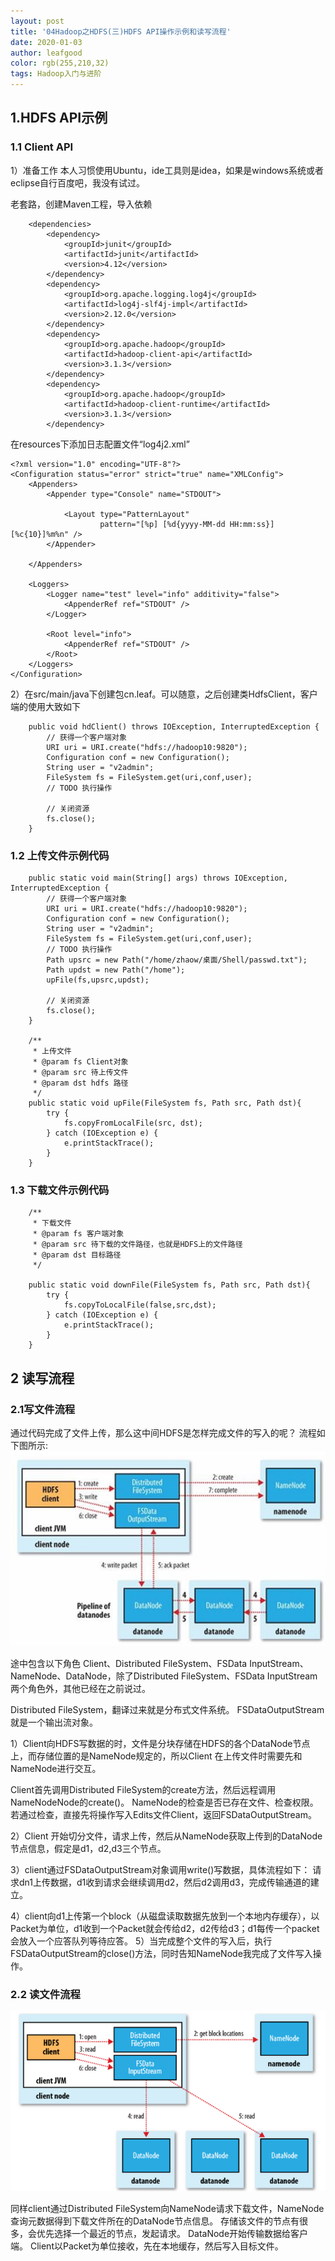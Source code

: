 ```yaml
---
layout: post
title: '04Hadoop之HDFS(三)HDFS API操作示例和读写流程'
date: 2020-01-03
author: leafgood
color: rgb(255,210,32)
tags: Hadoop入门与进阶
---
```

## 1.HDFS  API示例
### 1.1 Client API
1）准备工作
本人习惯使用Ubuntu，ide工具则是idea，如果是windows系统或者eclipse自行百度吧，我没有试过。

老套路，创建Maven工程，导入依赖
```
    <dependencies>
        <dependency>
            <groupId>junit</groupId>
            <artifactId>junit</artifactId>
            <version>4.12</version>
        </dependency>
        <dependency>
            <groupId>org.apache.logging.log4j</groupId>
            <artifactId>log4j-slf4j-impl</artifactId>
            <version>2.12.0</version>
        </dependency>
        <dependency>
            <groupId>org.apache.hadoop</groupId>
            <artifactId>hadoop-client-api</artifactId>
            <version>3.1.3</version>
        </dependency>
        <dependency>
            <groupId>org.apache.hadoop</groupId>
            <artifactId>hadoop-client-runtime</artifactId>
            <version>3.1.3</version>
        </dependency>
```
在resources下添加日志配置文件“log4j2.xml”
```
<?xml version="1.0" encoding="UTF-8"?>
<Configuration status="error" strict="true" name="XMLConfig">
    <Appenders>
        <Appender type="Console" name="STDOUT">

            <Layout type="PatternLayout"
                    pattern="[%p] [%d{yyyy-MM-dd HH:mm:ss}][%c{10}]%m%n" />
        </Appender>

    </Appenders>

    <Loggers>
        <Logger name="test" level="info" additivity="false">
            <AppenderRef ref="STDOUT" />
        </Logger>

        <Root level="info">
            <AppenderRef ref="STDOUT" />
        </Root>
    </Loggers>
</Configuration>
```

2）在src/main/java下创建包cn.leaf。可以随意，之后创建类HdfsClient，客户端的使用大致如下
```
    public void hdClient() throws IOException, InterruptedException {
        // 获得一个客户端对象
        URI uri = URI.create("hdfs://hadoop10:9820");
        Configuration conf = new Configuration();
        String user = "v2admin";
        FileSystem fs = FileSystem.get(uri,conf,user);
        // TODO 执行操作
        
        // 关闭资源
        fs.close();
    }
```

### 1.2 上传文件示例代码
```
    public static void main(String[] args) throws IOException, InterruptedException {
        // 获得一个客户端对象
        URI uri = URI.create("hdfs://hadoop10:9820");
        Configuration conf = new Configuration();
        String user = "v2admin";
        FileSystem fs = FileSystem.get(uri,conf,user);
        // TODO 执行操作
        Path upsrc = new Path("/home/zhaow/桌面/Shell/passwd.txt");
        Path updst = new Path("/home");
        upFile(fs,upsrc,updst);
        
        // 关闭资源
        fs.close();
    }

    /**
     * 上传文件
     * @param fs Client对象
     * @param src 待上传文件
     * @param dst hdfs 路径
     */
    public static void upFile(FileSystem fs, Path src, Path dst){
        try {
            fs.copyFromLocalFile(src, dst);
        } catch (IOException e) {
            e.printStackTrace();
        }
    }
```



### 1.3 下载文件示例代码
```
    /**
     * 下载文件
     * @param fs 客户端对象
     * @param src 待下载的文件路径，也就是HDFS上的文件路径
     * @param dst 目标路径
     */

    public static void downFile(FileSystem fs, Path src, Path dst){
        try {
            fs.copyToLocalFile(false,src,dst);
        } catch (IOException e) {
            e.printStackTrace();
        }
    }
```

## 2 读写流程
### 2.1写文件流程
通过代码完成了文件上传，那么这中间HDFS是怎样完成文件的写入的呢？
流程如下图所示:
![hdfs3](../assets/article/hdfs3.png) 

途中包含以下角色
Client、Distributed FileSystem、FSData InputStream、NameNode、DataNode，除了Distributed FileSystem、FSData InputStream两个角色外，其他已经在之前说过。

Distributed FileSystem，翻译过来就是分布式文件系统。
FSDataOutputStream就是一个输出流对象。

1）Client向HDFS写数据的时，文件是分块存储在HDFS的各个DataNode节点上，而存储位置的是NameNode规定的，所以Client 在上传文件时需要先和NameNode进行交互。

Client首先调用Distributed FileSystem的create方法，然后远程调用NameNodeNode的create()。
NameNode的检查是否已存在文件、检查权限。若通过检查，直接先将操作写入Edits文件Client，返回FSDataOutputStream。

2）Client 开始切分文件，请求上传，然后从NameNode获取上传到的DataNode节点信息，假定是d1，d2,d3三个节点。

3）client通过FSDataOutputStream对象调用write()写数据，具体流程如下：
请求dn1上传数据，d1收到请求会继续调用d2，然后d2调用d3，完成传输通道的建立。

4）client向d1上传第一个block（从磁盘读取数据先放到一个本地内存缓存），以Packet为单位，d1收到一个Packet就会传给d2，d2传给d3；d1每传一个packet会放入一个应答队列等待应答。
5）当完成整个文件的写入后，执行FSDataOutputStream的close()方法，同时告知NameNode我完成了文件写入操作。



### 2.2 读文件流程

![](../assets/article/hdfs2.png) 

同样client通过Distributed FileSystem向NameNode请求下载文件，NameNode查询元数据得到下载文件所在的DataNode节点信息。
存储该文件的节点有很多，会优先选择一个最近的节点，发起请求。
DataNode开始传输数据给客户端。
Client以Packet为单位接收，先在本地缓存，然后写入目标文件。
